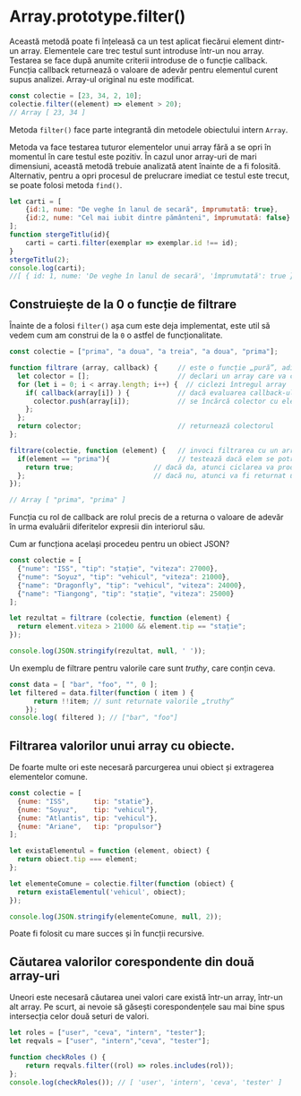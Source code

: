 # Array.prototype.filter()

Această metodă poate fi înțeleasă ca un test aplicat fiecărui element dintr-un array. Elementele care trec testul sunt introduse într-un nou array. Testarea se face după anumite criterii introduse de o funcție callback. Funcția callback returnează o valoare de adevăr pentru elementul curent supus analizei. Array-ul original nu este modificat.

```javascript
const colectie = [23, 34, 2, 10];
colectie.filter((element) => element > 20);
// Array [ 23, 34 ]
```

Metoda `filter()` face parte integrantă din metodele obiectului intern `Array`.

Metoda va face testarea tuturor elementelor unui array fără a se opri în momentul în care testul este pozitiv. În cazul unor array-uri de mari dimensiuni, această metodă trebuie analizată atent înainte de a fi folosită. Alternativ, pentru a opri procesul de prelucrare imediat ce testul este trecut, se poate folosi metoda `find()`.

```javascript
let carti = [
    {id:1, nume: "De veghe în lanul de secară", împrumutată: true},
    {id:2, nume: "Cel mai iubit dintre pământeni", împrumutată: false}
];
function stergeTitlu(id){
    carti = carti.filter(exemplar => exemplar.id !== id);
}
stergeTitlu(2);
console.log(carti);
//[ { id: 1, nume: 'De veghe în lanul de secară', 'împrumutată': true } ]
```

## Construiește de la 0 o funcție de filtrare

Înainte de a folosi `filter()` așa cum este deja implementat, este util să vedem cum am construi de la `0` o astfel de funcționalitate.

```javascript
const colectie = ["prima", "a doua", "a treia", "a doua", "prima"];

function filtrare (array, callback) {     // este o funcție „pură”, adică nu modifică array-ului original
  let colector = [];                      // declari un array care va colecta valorile, dacă sunt găsite
  for (let i = 0; i < array.length; i++) {  // ciclezi întregul array
    if( callback(array[i]) ) {            // dacă evaluarea callback-ului returnează true pentru valoarea căutată
      colector.push(array[i]);            // se încărcă colector cu elementele repetate, fiecare fiind valoarea
    };
  };
  return colector;                        // returnează colectorul
};

filtrare(colectie, function (element) {   // invoci filtrarea cu un array și callback. callback-ul caută true
  if(element == "prima"){                 // testează dacă elem se potrivește cu valoarea căutată
    return true;                    // dacă da, atunci ciclarea va produce elemente în array-ul colector.
  };                                // dacă nu, atunci va fi returnat un array gol.
});

// Array [ "prima", "prima" ]
```

Funcția cu rol de callback are rolul precis de a returna o valoare de adevăr în urma evaluării diferitelor expresii din interiorul său.

Cum ar funcționa același procedeu pentru un obiect JSON?

```javascript
const colectie = [
  {"nume": "ISS", "tip": "stație", "viteza": 27000},
  {"nume": "Soyuz", "tip": "vehicul", "viteza": 21000},
  {"name": "Dragonfly", "tip": "vehicul", "viteza": 24000},
  {"name": "Tiangong", "tip": "stație", "viteza": 25000}
];

let rezultat = filtrare (colectie, function (element) {
  return element.viteza > 21000 && element.tip == "stație";
});

console.log(JSON.stringify(rezultat, null, ' '));
```

Un exemplu de filtrare pentru valorile care sunt *truthy*, care conțin ceva.

```javascript
const data = [ "bar", "foo", "", 0 ];
let filtered = data.filter(function ( item ) {
      return !!item; // sunt returnate valorile „truthy”
    });
console.log( filtered ); // ["bar", "foo"]
```

## Filtrarea valorilor unui array cu obiecte.

De foarte multe ori este necesară parcurgerea unui obiect și extragerea elementelor comune.

```javascript
const colectie = [
  {nume: "ISS",      tip: "statie"},
  {nume: "Soyuz",    tip: "vehicul"},
  {nume: "Atlantis", tip: "vehicul"},
  {nume: "Ariane",   tip: "propulsor"}
];

let existaElementul = function (element, obiect) {
  return obiect.tip === element;
};

let elementeComune = colectie.filter(function (obiect) {
  return existaElementul('vehicul', obiect);
});

console.log(JSON.stringify(elementeComune, null, 2));
```

Poate fi folosit cu mare succes și în funcții recursive.

## Căutarea valorilor corespondente din două array-uri

Uneori este necesară căutarea unei valori care există într-un array, într-un alt array. Pe scurt, ai nevoie să găsești corespondențele sau mai bine spus intersecția celor două seturi de valori.

```javascript
let roles = ["user", "ceva", "intern", "tester"];
let reqvals = ["user", "intern","ceva", "tester"];

function checkRoles () {
    return reqvals.filter((rol) => roles.includes(rol));
};
console.log(checkRoles()); // [ 'user', 'intern', 'ceva', 'tester' ]
```

